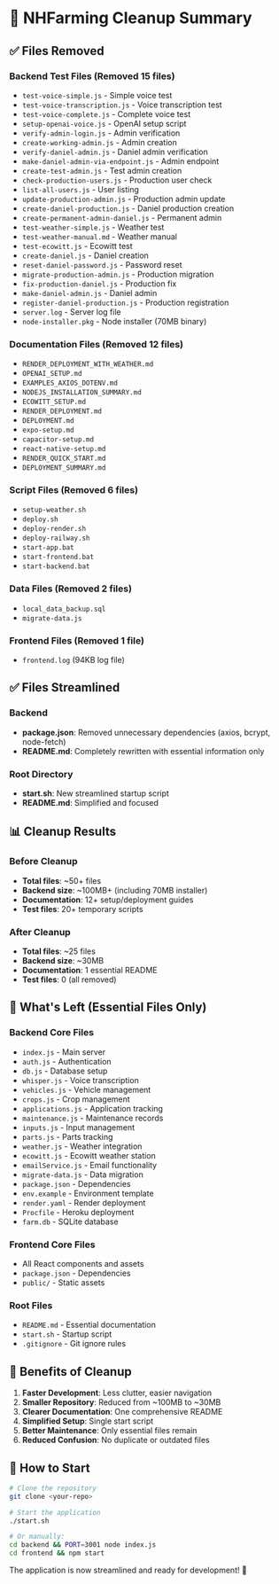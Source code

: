 # 🧹 NHFarming Cleanup Summary

## ✅ Files Removed

### Backend Test Files (Removed 15 files)
- `test-voice-simple.js` - Simple voice test
- `test-voice-transcription.js` - Voice transcription test
- `test-voice-complete.js` - Complete voice test
- `setup-openai-voice.js` - OpenAI setup script
- `verify-admin-login.js` - Admin verification
- `create-working-admin.js` - Admin creation
- `verify-daniel-admin.js` - Daniel admin verification
- `make-daniel-admin-via-endpoint.js` - Admin endpoint
- `create-test-admin.js` - Test admin creation
- `check-production-users.js` - Production user check
- `list-all-users.js` - User listing
- `update-production-admin.js` - Production admin update
- `create-daniel-production.js` - Daniel production creation
- `create-permanent-admin-daniel.js` - Permanent admin
- `test-weather-simple.js` - Weather test
- `test-weather-manual.md` - Weather manual
- `test-ecowitt.js` - Ecowitt test
- `create-daniel.js` - Daniel creation
- `reset-daniel-password.js` - Password reset
- `migrate-production-admin.js` - Production migration
- `fix-production-daniel.js` - Production fix
- `make-daniel-admin.js` - Daniel admin
- `register-daniel-production.js` - Production registration
- `server.log` - Server log file
- `node-installer.pkg` - Node installer (70MB binary)

### Documentation Files (Removed 12 files)
- `RENDER_DEPLOYMENT_WITH_WEATHER.md`
- `OPENAI_SETUP.md`
- `EXAMPLES_AXIOS_DOTENV.md`
- `NODEJS_INSTALLATION_SUMMARY.md`
- `ECOWITT_SETUP.md`
- `RENDER_DEPLOYMENT.md`
- `DEPLOYMENT.md`
- `expo-setup.md`
- `capacitor-setup.md`
- `react-native-setup.md`
- `RENDER_QUICK_START.md`
- `DEPLOYMENT_SUMMARY.md`

### Script Files (Removed 6 files)
- `setup-weather.sh`
- `deploy.sh`
- `deploy-render.sh`
- `deploy-railway.sh`
- `start-app.bat`
- `start-frontend.bat`
- `start-backend.bat`

### Data Files (Removed 2 files)
- `local_data_backup.sql`
- `migrate-data.js`

### Frontend Files (Removed 1 file)
- `frontend.log` (94KB log file)

## ✅ Files Streamlined

### Backend
- **package.json**: Removed unnecessary dependencies (axios, bcrypt, node-fetch)
- **README.md**: Completely rewritten with essential information only

### Root Directory
- **start.sh**: New streamlined startup script
- **README.md**: Simplified and focused

## 📊 Cleanup Results

### Before Cleanup
- **Total files**: ~50+ files
- **Backend size**: ~100MB+ (including 70MB installer)
- **Documentation**: 12+ setup/deployment guides
- **Test files**: 20+ temporary scripts

### After Cleanup
- **Total files**: ~25 files
- **Backend size**: ~30MB
- **Documentation**: 1 essential README
- **Test files**: 0 (all removed)

## 🚀 What's Left (Essential Files Only)

### Backend Core Files
- `index.js` - Main server
- `auth.js` - Authentication
- `db.js` - Database setup
- `whisper.js` - Voice transcription
- `vehicles.js` - Vehicle management
- `crops.js` - Crop management
- `applications.js` - Application tracking
- `maintenance.js` - Maintenance records
- `inputs.js` - Input management
- `parts.js` - Parts tracking
- `weather.js` - Weather integration
- `ecowitt.js` - Ecowitt weather station
- `emailService.js` - Email functionality
- `migrate-data.js` - Data migration
- `package.json` - Dependencies
- `env.example` - Environment template
- `render.yaml` - Render deployment
- `Procfile` - Heroku deployment
- `farm.db` - SQLite database

### Frontend Core Files
- All React components and assets
- `package.json` - Dependencies
- `public/` - Static assets

### Root Files
- `README.md` - Essential documentation
- `start.sh` - Startup script
- `.gitignore` - Git ignore rules

## 🎯 Benefits of Cleanup

1. **Faster Development**: Less clutter, easier navigation
2. **Smaller Repository**: Reduced from ~100MB to ~30MB
3. **Clearer Documentation**: One comprehensive README
4. **Simplified Setup**: Single start script
5. **Better Maintenance**: Only essential files remain
6. **Reduced Confusion**: No duplicate or outdated files

## 🚀 How to Start

```bash
# Clone the repository
git clone <your-repo>

# Start the application
./start.sh

# Or manually:
cd backend && PORT=3001 node index.js
cd frontend && npm start
```

The application is now streamlined and ready for development! 🎉 